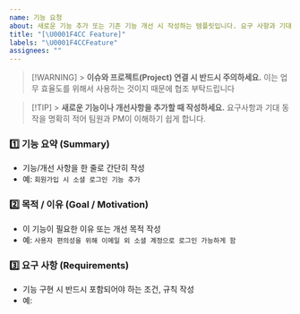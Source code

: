 ```yaml
---
name: 기능 요청
about: 새로운 기능 추가 또는 기존 기능 개선 시 작성하는 템플릿입니다. 요구 사항과 기대 동작을 반드시 포함해주세요.
title: "[\U0001F4CC Feature]"
labels: "\U0001F4CCFeature"
assignees: ""
---
```


> [!WARNING] > **이슈와 프로젝트(Project) 연결 시 반드시 주의하세요.**
> 이는 업무 효율도를 위해서 사용하는 것이지 때문에 협조 부탁드립니다

> [!TIP] > **새로운 기능이나 개선사항을 추가할 때 작성하세요.**
> 요구사항과 기대 동작을 명확히 적어 팀원과 PM이 이해하기 쉽게 합니다.

### 1️⃣ 기능 요약 (Summary)

- 기능/개선 사항을 한 줄로 간단히 작성
- 예: `회원가입 시 소셜 로그인 기능 추가`

### 2️⃣ 목적 / 이유 (Goal / Motivation)

- 이 기능이 필요한 이유 또는 개선 목적 작성
- 예: `사용자 편의성을 위해 이메일 외 소셜 계정으로 로그인 가능하게 함`

### 3️⃣ 요구 사항 (Requirements)

- 기능 구현 시 반드시 포함되어야 하는 조건, 규칙 작성
- 예:
